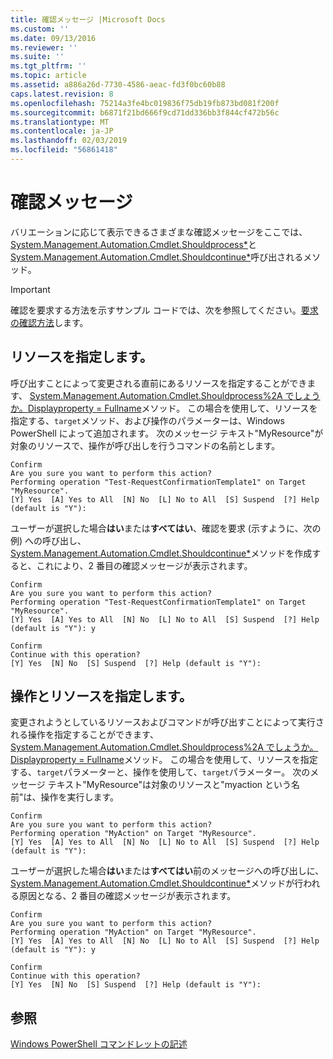 ```yaml
---
title: 確認メッセージ |Microsoft Docs
ms.custom: ''
ms.date: 09/13/2016
ms.reviewer: ''
ms.suite: ''
ms.tgt_pltfrm: ''
ms.topic: article
ms.assetid: a886a26d-7730-4586-aeac-fd3f0bc60b88
caps.latest.revision: 8
ms.openlocfilehash: 75214a3fe4bc019836f75db19fb873bd081f200f
ms.sourcegitcommit: b6871f21bd666f9cd71dd336bb3f844cf472b56c
ms.translationtype: MT
ms.contentlocale: ja-JP
ms.lasthandoff: 02/03/2019
ms.locfileid: "56861418"
---
```

# <a name="confirmation-messages"></a>確認メッセージ

バリエーションに応じて表示できるさまざまな確認メッセージをここでは、 [System.Management.Automation.Cmdlet.Shouldprocess*](/dotnet/api/System.Management.Automation.Cmdlet.ShouldProcess)と[System.Management.Automation.Cmdlet.Shouldcontinue*](/dotnet/api/System.Management.Automation.Cmdlet.ShouldContinue)呼び出されるメソッド。

> [!IMPORTANT]
> 確認を要求する方法を示すサンプル コードでは、次を参照してください。[要求の確認方法](./how-to-request-confirmations.md)します。

## <a name="specifying-the-resource"></a>リソースを指定します。

呼び出すことによって変更される直前にあるリソースを指定することができます、 [System.Management.Automation.Cmdlet.Shouldprocess%2A でしょうか。Displayproperty = Fullname](/dotnet/api/System.Management.Automation.Cmdlet.ShouldProcess?view=powershellsdk-1.1.0)メソッド。 この場合を使用して、リソースを指定する、`target`メソッド、および操作のパラメーターは、Windows PowerShell によって追加されます。 次のメッセージ テキスト"MyResource"が対象のリソースで、操作が呼び出しを行うコマンドの名前とします。

```output
Confirm
Are you sure you want to perform this action?
Performing operation "Test-RequestConfirmationTemplate1" on Target "MyResource".
[Y] Yes  [A] Yes to All  [N] No  [L] No to All  [S] Suspend  [?] Help (default is "Y"):
```

ユーザーが選択した場合**はい**または**すべてはい**、確認を要求 (示すように、次の例) への呼び出し、 [System.Management.Automation.Cmdlet.Shouldcontinue*](/dotnet/api/System.Management.Automation.Cmdlet.ShouldContinue)メソッドを作成すると、これにより、2 番目の確認メッセージが表示されます。

```output
Confirm
Are you sure you want to perform this action?
Performing operation "Test-RequestConfirmationTemplate1" on Target "MyResource".
[Y] Yes  [A] Yes to All  [N] No  [L] No to All  [S] Suspend  [?] Help (default is "Y"): y

Confirm
Continue with this operation?
[Y] Yes  [N] No  [S] Suspend  [?] Help (default is "Y"):
```

## <a name="specifying-the-operation-and-resource"></a>操作とリソースを指定します。

変更されようとしているリソースおよびコマンドが呼び出すことによって実行される操作を指定することができます、 [System.Management.Automation.Cmdlet.Shouldprocess%2A でしょうか。Displayproperty = Fullname](/dotnet/api/System.Management.Automation.Cmdlet.ShouldProcess?view=powershellsdk-1.1.0)メソッド。 この場合を使用して、リソースを指定する、`target`パラメーターと、操作を使用して、`target`パラメーター。 次のメッセージ テキスト"MyResource"は対象のリソースと"myaction という名前"は、操作を実行します。

```output
Confirm
Are you sure you want to perform this action?
Performing operation "MyAction" on Target "MyResource".
[Y] Yes  [A] Yes to All  [N] No  [L] No to All  [S] Suspend  [?] Help (default is "Y"):
```

ユーザーが選択した場合**はい**または**すべてはい**前のメッセージへの呼び出しに、 [System.Management.Automation.Cmdlet.Shouldcontinue*](/dotnet/api/System.Management.Automation.Cmdlet.ShouldContinue)メソッドが行われる原因となる、2 番目の確認メッセージが表示されます。

```output
Confirm
Are you sure you want to perform this action?
Performing operation "MyAction" on Target "MyResource".
[Y] Yes  [A] Yes to All  [N] No  [L] No to All  [S] Suspend  [?] Help (default is "Y"): y

Confirm
Continue with this operation?
[Y] Yes  [N] No  [S] Suspend  [?] Help (default is "Y"):
```

## <a name="see-also"></a>参照

[Windows PowerShell コマンドレットの記述](./writing-a-windows-powershell-cmdlet.md)
